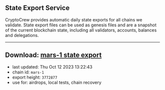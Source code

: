 ## State Export Service
CryptoCrew provides automatic daily state exports for all chains we validate. State export files can be used as genesis files and are a snapshot of the current blockchain state, including all validators, accounts, balances and delegations.

---
**Download: [mars-1 state export](https://dl.ccvalidators.com/SERVICE/mars/mars-1_export_3772877.json)**
---

- last updated: Thu Oct 12 2023 13:22:43
- chain id: `mars-1`
- export height: `3772877`
- use for: airdrops, local tests, chain recovery

